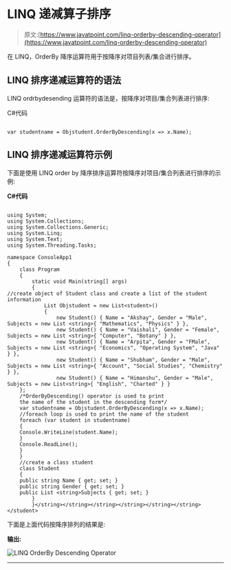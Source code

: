 # LINQ 递减算子排序

> 原文:[https://www.javatpoint.com/linq-orderby-descending-operator](https://www.javatpoint.com/linq-orderby-descending-operator)

在 LINQ，OrderBy 降序运算符用于按降序对项目列表/集合进行排序。

## LINQ 排序递减运算符的语法

LINQ ordrbydesending 运算符的语法是，按降序对项目/集合列表进行排序:

C#代码

```

var studentname = Objstudent.OrderByDescending(x => x.Name);

```

## LINQ 排序递减运算符示例

下面是使用 LINQ order by 降序排序运算符按降序对项目/集合列表进行排序的示例:

**C#代码**

```

using System;
using System.Collections;
using System.Collections.Generic;
using System.Linq;
using System.Text;
using System.Threading.Tasks;

namespace ConsoleApp1
{
    class Program
    {
        static void Main(string[] args)
        {
//create object of Student class and create a list of the student information
            List Objstudent = new List<student>()
            {
                new Student() { Name = "Akshay", Gender = "Male", Subjects = new List <string>{ "Mathematics", "Physics" } },
                new Student() { Name = "Vaishali", Gender = "Female", Subjects = new List <string>{ "Computer", "Botany" } },
                new Student() { Name = "Arpita", Gender = "FMale", Subjects = new List <string>{ "Economics", "Operating System", "Java" } },
                new Student() { Name = "Shubham", Gender = "Male", Subjects = new List <string>{ "Account", "Social Studies", "Chemistry" } },
                new Student() { Name = "Himanshu", Gender = "Male", Subjects = new List<string>{ "English", "Charted" } }
    };
    /*OrderByDescending() operator is used to print 
    the name of the student in the descending form*/
    var studentname = Objstudent.OrderByDescending(x => x.Name);
    //foreach loop is used to print the name of the student
    foreach (var student in studentname)
    {
    Console.WriteLine(student.Name);
    }
    Console.ReadLine();
    }
    }
    //create a class student
    class Student
    {
    public string Name { get; set; }
    public string Gender { get; set; }
    public List <string>Subjects { get; set; }
        }
        }</string></string></string></string></string></string></student> 
```

下面是上面代码按降序排列的结果是:

**输出:**

![LINQ OrderBy Descending Operator](../Images/0e43bc2d035c3785aee0eed1e43dabf2.png)

* * *